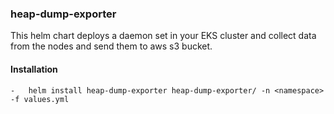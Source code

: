 

### heap-dump-exporter
This helm chart deploys a daemon set in your EKS cluster and collect data from the nodes and send them to aws s3 bucket.

#### Installation

    -   helm install heap-dump-exporter heap-dump-exporter/ -n <namespace> -f values.yml
 
